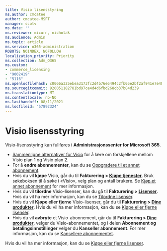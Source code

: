 ```yaml
---
title: Visio lisensstyring
ms.author: cmcatee
author: cmcatee-MSFT
manager: scotv
ms.date: ''
ms.reviewer: micurn, nicholak
ms.audience: Admin
ms.topic: article
ms.service: o365-administration
ROBOTS: NOINDEX, NOFOLLOW
localization_priority: Priority
ms.collection: Adm_O365
ms.custom:
- commerce_licensing
- "9002419"
- "5116"
ms.openlocfilehash: c0066a325ebea3173fc2d4b76e6494c2fb05e2bf2af941e7e48ee78461063021
ms.sourcegitcommit: 920051182781bd97ce4d4d6fbd268cb37b84d239
ms.translationtype: MT
ms.contentlocale: nb-NO
ms.lasthandoff: 08/11/2021
ms.locfileid: "57892324"
---
```

# <a name="visio-license-management"></a>Visio lisensstyring

Visio-lisensstyring kan fullføres i **Administrasjonssenter for Microsoft 365**.

- [Sammenligne alternativer for Visio](https://www.microsoft.com/microsoft-365/visio/microsoft-visio-plans-and-pricing-compare-visio-options?rtc=1) for å lære om forskjellene mellom Visio plan 1 og Visio plan 2.
- For å **endre abonnementer**, kan du se [Oppgradere til et annet abonnement](https://docs.microsoft.com/microsoft-365/commerce/subscriptions/upgrade-to-different-plan).
- Hvis du vil **kjøpe** Visio, går du til **Fakturering > [Kjøpe tjenester](https://go.microsoft.com/fwlink/p/?linkid=868433)**. Bruk søkeboksen til å søke i «Visio», velg plan og antall brukere. Se [Kjøp et annet abonnement](https://docs.microsoft.com/microsoft-365/commerce/try-or-buy-microsoft-365#buy-a-different-subscription) for mer informasjon.
- Hvis du vil **tilordne** Visio-lisenser, kan du gå til **Fakturering > [Lisenser](https://go.microsoft.com/fwlink/p/?linkid=842264)**. Hvis du vil ha mer informasjon, kan du se [Tilordne lisenser](https://docs.microsoft.com/microsoft-365/admin/manage/assign-licenses-to-users).
- Hvis du vil **Kjøpe eller fjerne** Visio-lisenser, går du til **Fakturering > [Dine produkter](https://go.microsoft.com/fwlink/p/?linkid=842054)**. Hvis du vil ha mer informasjon, kan du se [Kjøpe eller fjerne lisenser](https://docs.microsoft.com/microsoft-365/commerce/licenses/buy-licenses#buy-or-remove-licenses-for-your-business-subscription).
- Hvis du vil **avbryte** et Visio-abonnement, går du til **Fakturering > [Dine produkter](https://go.microsoft.com/fwlink/p/?linkid=842054)**, velger du Visio-abonnementet, og i delen **Abonnement og betalingsinnstillinger** velger du **Kanseller abonnement**. For mer informasjon, kan du se [Kansellere abonnementet](https://docs.microsoft.com/microsoft-365/commerce/subscriptions/cancel-your-subscription).

Hvis du vil ha mer informasjon, kan du se [Kjøpe eller fjerne lisenser](https://docs.microsoft.com/microsoft-365/commerce/licenses/buy-licenses).